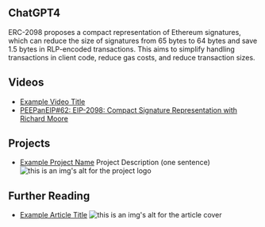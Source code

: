 ## ChatGPT4

ERC-2098 proposes a compact representation of Ethereum signatures, which can reduce the size of signatures from 65 bytes to 64 bytes and save 1.5 bytes in RLP-encoded transactions. This aims to simplify handling transactions in client code, reduce gas costs, and reduce transaction sizes.

## Videos

- [Example Video Title](https://www.youtube.com/watch?v=TDGq4aeevgY)
- [PEEPanEIP#62: EIP-2098: Compact Signature Representation with Richard Moore](https://www.youtube.com/watch?v=Cn2C4PzOuV0&list=PL4cwHXAawZxqu0PKKyMzG_3BJV_xZTi1F&index=51)

## Projects

- [Example Project Name](https://xxxx.xxx/xxxxx) Project Description (one sentence) ![this is an img's alt for the project logo](https://xxxx.xxx/project-logo.xxx)

## Further Reading

- [Example Article Title](https://xxxx.xxx/xxxxx) ![this is an img's alt for the article cover](https://xxxx.xxx/article-cover.xxx)
